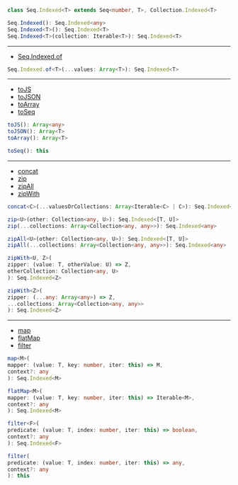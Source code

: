 ```ts
class Seq.Indexed<T> extends Seq<number, T>, Collection.Indexed<T>
```

```ts
Seq.Indexed(): Seq.Indexed<any>
Seq.Indexed<T>(): Seq.Indexed<T>
Seq.Indexed<T>(collection: Iterable<T>): Seq.Indexed<T>
```

---

- [Seq.Indexed.of](https://facebook.github.io/immutable-js/docs/#/Seq.Indexed/of)

```ts
Seq.Indexed.of<T>(...values: Array<T>): Seq.Indexed<T>
```

---

- [toJS](https://facebook.github.io/immutable-js/docs/#/Seq.Indexed/toJS)
- [toJSON](https://facebook.github.io/immutable-js/docs/#/Seq.Indexed/toJSON)
- [toArray](https://facebook.github.io/immutable-js/docs/#/Seq.Indexed/toArray)
- [toSeq](https://facebook.github.io/immutable-js/docs/#/Seq.Indexed/toSeq)

```ts
toJS(): Array<any>
toJSON(): Array<T>
toArray(): Array<T>
```

```ts
toSeq(): this
```

---

- [concat](https://facebook.github.io/immutable-js/docs/#/Seq.Indexed/concat)
- [zip](https://facebook.github.io/immutable-js/docs/#/Seq.Indexed/zip)
- [zipAll](https://facebook.github.io/immutable-js/docs/#/Seq.Indexed/zipAll)
- [zipWith](https://facebook.github.io/immutable-js/docs/#/Seq.Indexed/zipWith)

```ts
concat<C>(...valuesOrCollections: Array<Iterable<C> | C>): Seq.Indexed<T | C>
```

```ts
zip<U>(other: Collection<any, U>): Seq.Indexed<[T, U]>
zip(...collections: Array<Collection<any, any>>): Seq.Indexed<any>
```

```ts
zipAll<U>(other: Collection<any, U>): Seq.Indexed<[T, U]>
zipAll(...collections: Array<Collection<any, any>>): Seq.Indexed<any>
```

```ts
zipWith<U, Z>(
zipper: (value: T, otherValue: U) => Z,
otherCollection: Collection<any, U>
): Seq.Indexed<Z>

zipWith<Z>(
zipper: (...any: Array<any>) => Z,
...collections: Array<Collection<any, any>>
): Seq.Indexed<Z>
```

---

- [map](https://facebook.github.io/immutable-js/docs/#/Seq.Indexed/map)
- [flatMap](https://facebook.github.io/immutable-js/docs/#/Seq.Indexed/flatMap)
- [filter](https://facebook.github.io/immutable-js/docs/#/Seq.Indexed/filter)

```ts
map<M>(
mapper: (value: T, key: number, iter: this) => M,
context?: any
): Seq.Indexed<M>
```

```ts
flatMap<M>(
mapper: (value: T, key: number, iter: this) => Iterable<M>,
context?: any
): Seq.Indexed<M>
```

```ts
filter<F>(
predicate: (value: T, index: number, iter: this) => boolean,
context?: any
): Seq.Indexed<F>

filter(
predicate: (value: T, index: number, iter: this) => any,
context?: any
): this
```

